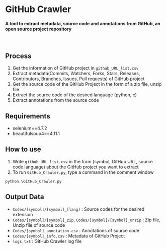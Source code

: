 # GitHub Crawler
#### A tool to extract metadata, source code and annotations from GitHub, an open source project repository
<br/>

## Process
1. Get the information of GitHub project in `github_URL_list.csv`
2. Extract metadata(Commits, Watchers, Forks, Stars, Releases, Contributors, Branches, Issues, Pull requests) of GitHub project
3. Get the source code of the GitHub Project in the form of a zip file, unzip file
4. Extract the source code of the desired language (python, c)
5. Extract annotations from the source code


## Requirements
- selenium==4.7.2
- beautifulsoup4==4.11.1


## How to use
1. Write `github_URL_list.csv` in the form (symbol, GitHub URL, source code language) about the GitHub project you want to extract
2. To run `GitHub_Crawler.py`, type a command in the comment window
```
python.\GitHub_Crawler.py
```


## Output Data
- `Codes/[symbol]/[symbol]_[lang]` : Source codes for the desired extension
- `Codes/[symbol]/[symbol]_zip`, `Codes/[symbol]/[symbol]_unzip` : Zip file, Unzip file of source code 
- `Codes/[symbol]_annotation.csv` : Annotations of source code
- `Codes/[symbol]_info.csv` : Metadata of GitHub Project
- `logs.txt` : GitHub Crawler log file